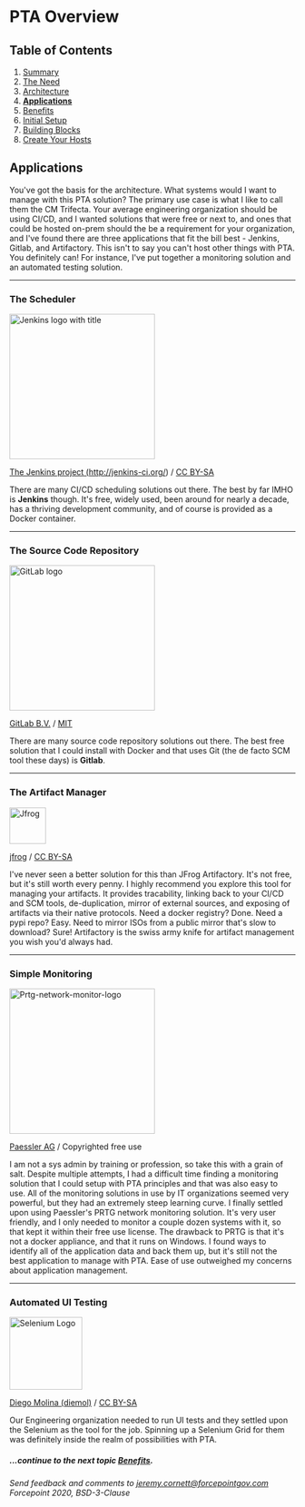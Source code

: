 # PTA Overview

## Table of Contents

1. [Summary](README.md)
1. [The Need](the_need.md)
1. [Architecture](architecture.md)
1. __[Applications](applications.md)__
1. [Benefits](benefits.md)
1. [Initial Setup](initial_setup.md)
1. [Building Blocks](building_blocks.md)
1. [Create Your Hosts](create_your_hosts.md)

## Applications

You've got the basis for the architecture. What systems would I want to manage with this PTA solution?
The primary use case is what I like to call them the CM Trifecta. Your average engineering organization
should be using CI/CD, and I wanted solutions that were free or next to, and ones that could be hosted on-prem
should the be a requirement for your organization, 
and I've found there are three applications that fit the bill best - Jenkins, Gitlab, and Artifactory. This isn't
to say you can't host other things with PTA. You definitely can! For instance, I've put together a monitoring solution
and an automated testing solution.

---

### The Scheduler

<a title="The Jenkins project (http://jenkins-ci.org/) / CC BY-SA (https://creativecommons.org/licenses/by-sa/3.0)" href="https://commons.wikimedia.org/wiki/File:Jenkins_logo_with_title.svg"><img width="256" alt="Jenkins logo with title" src="https://upload.wikimedia.org/wikipedia/commons/thumb/e/e3/Jenkins_logo_with_title.svg/256px-Jenkins_logo_with_title.svg.png"></a>

<a href="https://commons.wikimedia.org/wiki/File:Jenkins_logo_with_title.svg" title="via Wikimedia Commons">The Jenkins project (http://jenkins-ci.org/)</a> / <a href="https://creativecommons.org/licenses/by-sa/3.0">CC BY-SA</a>

There are many CI/CD scheduling solutions out there. The best by far IMHO is __Jenkins__ though.
It's free, widely used, been around for nearly a decade, has a thriving development community,
and of course is provided as a Docker container.

---

### The Source Code Repository

<a title="GitLab B.V. / MIT (http://opensource.org/licenses/mit-license.php)" href="https://commons.wikimedia.org/wiki/File:GitLab_logo.svg"><img width="256" alt="GitLab logo" src="https://upload.wikimedia.org/wikipedia/commons/thumb/e/e1/GitLab_logo.svg/256px-GitLab_logo.svg.png"></a>

<a href="https://commons.wikimedia.org/wiki/File:GitLab_logo.svg" title="via Wikimedia Commons">GitLab B.V.</a> / <a href="http://opensource.org/licenses/mit-license.php">MIT</a>

There are many source code repository solutions out there. The best free solution
that I could install with Docker and that uses Git (the de facto SCM tool these days) is __Gitlab__.

---

### The Artifact Manager

<a title="jfrog / CC BY-SA (https://creativecommons.org/licenses/by-sa/4.0)" href="https://commons.wikimedia.org/wiki/File:Jfrog.png"><img width="64" alt="Jfrog" src="https://upload.wikimedia.org/wikipedia/commons/e/e0/Jfrog.png"></a>

<a href="https://commons.wikimedia.org/wiki/File:Jfrog.png" title="via Wikimedia Commons">jfrog</a> / <a href="https://creativecommons.org/licenses/by-sa/4.0">CC BY-SA</a>

I've never seen a better solution for this than JFrog Artifactory. It's not free,
but it's still worth every penny. I highly recommend you explore this tool for managing your artifacts.
It provides tracability, linking back to your CI/CD and SCM tools, de-duplication, mirror of external sources,
and exposing of artifacts via their native protocols. Need a docker registry? Done. Need a pypi repo? Easy.
Need to mirror ISOs from a public mirror that's slow to download? Sure! Artifactory is the swiss army knife 
for artifact management you wish you'd always had.

---

### Simple Monitoring

<a title="Paessler AG / Copyrighted free use" href="https://commons.wikimedia.org/wiki/File:Prtg-network-monitor-logo.png"><img width="256" alt="Prtg-network-monitor-logo" src="https://upload.wikimedia.org/wikipedia/commons/thumb/6/69/Prtg-network-monitor-logo.png/256px-Prtg-network-monitor-logo.png"></a>

<a href="https://commons.wikimedia.org/wiki/File:Prtg-network-monitor-logo.png" title="via Wikimedia Commons">Paessler AG</a> / Copyrighted free use

I am not a sys admin by training or profession, so take this with a grain of salt. 
Despite multiple attempts, I had a difficult time finding
a monitoring solution that I could setup with PTA principles and that was also easy to use. 
All of the monitoring solutions in use by IT organizations seemed very powerful, but they had an extremely
steep learning curve. I finally settled upon using Paessler's PRTG network monitoring solution. It's very
user friendly, and I only needed to monitor a couple dozen systems with it, so that kept it within
their free use license. The drawback to PRTG is that it's not a docker appliance, and that it runs on Windows.
I found ways to identify all of the application data and back them up, but it's still not the best application
to manage with PTA. Ease of use outweighed my concerns about application management.

---

### Automated UI Testing

<a title="Diego Molina (diemol) / CC BY-SA (https://creativecommons.org/licenses/by-sa/4.0)" href="https://commons.wikimedia.org/wiki/File:Selenium_Logo.png"><img width="128" alt="Selenium Logo" src="https://upload.wikimedia.org/wikipedia/commons/thumb/d/d5/Selenium_Logo.png/128px-Selenium_Logo.png"></a>

<a href="https://commons.wikimedia.org/wiki/File:Selenium_Logo.png" title="via Wikimedia Commons">Diego Molina (diemol)</a> / <a href="https://creativecommons.org/licenses/by-sa/4.0">CC BY-SA</a>

Our Engineering organization needed to run UI tests and they settled upon the Selenium as the tool for the job. 
Spinning up a Selenium Grid for them was definitely inside the realm of possibilities with PTA.


##### ...continue to the next topic [Benefits](benefits.md).

_Send feedback and comments to [jeremy.cornett@forcepointgov.com](mailto:jeremy.cornett@forcepointgov.com) Forcepoint 2020, BSD-3-Clause_